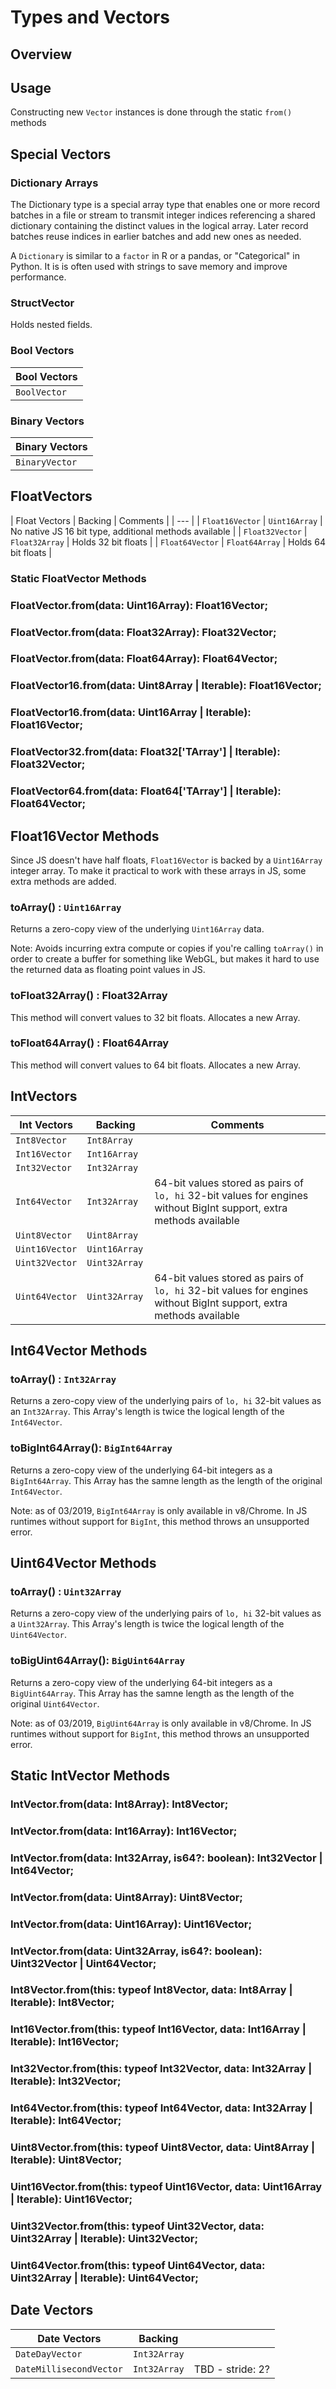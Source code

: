 # Types and Vectors

## Overview


## Usage

Constructing new `Vector` instances is done through the static `from()` methods


## Special Vectors

### Dictionary Arrays

The Dictionary type is a special array type that enables one or more record batches in a file or stream to transmit integer indices referencing a shared dictionary containing the distinct values in the logical array. Later record batches reuse indices in earlier batches and add new ones as needed.

A `Dictionary` is similar to a `factor` in R or a pandas, or "Categorical" in Python. It is is often used with strings to save memory and improve performance.


### StructVector

Holds nested fields.


### Bool Vectors

| Bool Vectors            |
| ---                     |
| `BoolVector`            |


### Binary Vectors

| Binary Vectors          |
| ---                     |
| `BinaryVector`          |


## FloatVectors

| Float Vectors           | Backing         | Comments                  |
| ---                     |
| `Float16Vector`         | `Uint16Array`   | No native JS 16 bit type, additional methods available |
| `Float32Vector`         | `Float32Array`  | Holds 32 bit floats       |
| `Float64Vector`         | `Float64Array`  | Holds 64 bit floats       |


### Static FloatVector Methods

### FloatVector.from(data: Uint16Array): Float16Vector;
### FloatVector.from(data: Float32Array): Float32Vector;
### FloatVector.from(data: Float64Array): Float64Vector;
### FloatVector16.from(data: Uint8Array | Iterable<Number>): Float16Vector;
### FloatVector16.from(data: Uint16Array | Iterable<Number>): Float16Vector;
### FloatVector32.from(data: Float32['TArray'] | Iterable<Number>): Float32Vector;
### FloatVector64.from(data: Float64['TArray'] | Iterable<Number>): Float64Vector;


## Float16Vector Methods

Since JS doesn't have half floats, `Float16Vector` is backed by a `Uint16Array` integer array. To make it practical to work with these arrays in JS, some extra methods are added.

### toArray() : `Uint16Array`

Returns a zero-copy view of the underlying `Uint16Array` data.

Note: Avoids incurring extra compute or copies if you're calling `toArray()` in order to create a buffer for something like WebGL, but makes it hard to use the returned data as floating point values in JS.

### toFloat32Array() : Float32Array

This method will convert values to 32 bit floats. Allocates a new Array.

### toFloat64Array() : Float64Array

This method will convert values to 64 bit floats. Allocates a new Array.


## IntVectors

| Int Vectors             | Backing         | Comments                  |
| ---                     | ---             | ---                       |
| `Int8Vector`            | `Int8Array`     |                           |
| `Int16Vector`           | `Int16Array`    |                           |
| `Int32Vector`           | `Int32Array`    |                           |
| `Int64Vector`           | `Int32Array`    | 64-bit values stored as pairs of `lo, hi` 32-bit values for engines without BigInt support, extra methods available |
| `Uint8Vector`           | `Uint8Array`    |                           |
| `Uint16Vector`          | `Uint16Array `  |                           |
| `Uint32Vector`          | `Uint32Array `  |                           |
| `Uint64Vector`          | `Uint32Array`   | 64-bit values stored as pairs of `lo, hi` 32-bit values for engines without BigInt support, extra methods available |

## Int64Vector Methods

### toArray() : `Int32Array`

Returns a zero-copy view of the underlying pairs of `lo, hi` 32-bit values as an `Int32Array`. This Array's length is twice the logical length of the `Int64Vector`.

### toBigInt64Array(): `BigInt64Array`

Returns a zero-copy view of the underlying 64-bit integers as a `BigInt64Array`. This Array has the samne length as the length of the original `Int64Vector`.

Note: as of 03/2019, `BigInt64Array` is only available in v8/Chrome. In JS runtimes without support for `BigInt`, this method throws an unsupported error.

## Uint64Vector Methods

### toArray() : `Uint32Array`

Returns a zero-copy view of the underlying pairs of `lo, hi` 32-bit values as a `Uint32Array`. This Array's length is twice the logical length of the `Uint64Vector`.

### toBigUint64Array(): `BigUint64Array`

Returns a zero-copy view of the underlying 64-bit integers as a `BigUint64Array`. This Array has the samne length as the length of the original `Uint64Vector`.

Note: as of 03/2019, `BigUint64Array` is only available in v8/Chrome. In JS runtimes without support for `BigInt`, this method throws an unsupported error.

## Static IntVector Methods

### IntVector.from(data: Int8Array): Int8Vector;
### IntVector.from(data: Int16Array): Int16Vector;
### IntVector.from(data: Int32Array, is64?: boolean): Int32Vector | Int64Vector;
### IntVector.from(data: Uint8Array): Uint8Vector;
### IntVector.from(data: Uint16Array): Uint16Vector;
### IntVector.from(data: Uint32Array, is64?: boolean): Uint32Vector | Uint64Vector;

### Int8Vector.from(this: typeof Int8Vector,   data: Int8Array   | Iterable<number>): Int8Vector;
### Int16Vector.from(this: typeof Int16Vector,  data: Int16Array  | Iterable<number>): Int16Vector;
### Int32Vector.from(this: typeof Int32Vector,  data: Int32Array  | Iterable<number>): Int32Vector;
### Int64Vector.from(this: typeof Int64Vector,  data: Int32Array  | Iterable<number>): Int64Vector;
### Uint8Vector.from(this: typeof Uint8Vector,  data: Uint8Array  | Iterable<number>): Uint8Vector;
### Uint16Vector.from(this: typeof Uint16Vector, data: Uint16Array | Iterable<number>): Uint16Vector;
### Uint32Vector.from(this: typeof Uint32Vector, data: Uint32Array | Iterable<number>): Uint32Vector;
### Uint64Vector.from(this: typeof Uint64Vector, data: Uint32Array | Iterable<number>): Uint64Vector;


## Date Vectors

| Date Vectors            | Backing       |                     |
| ---                     | ---           | ---                 |
| `DateDayVector`         | `Int32Array`  |                     |
| `DateMillisecondVector` | `Int32Array`  | TBD - stride: 2?    |

